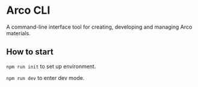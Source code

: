 # Arco CLI

A command-line interface tool for creating, developing and managing Arco materials.

## How to start

`npm run init` to set up environment.

`npm run dev` to enter dev mode.

